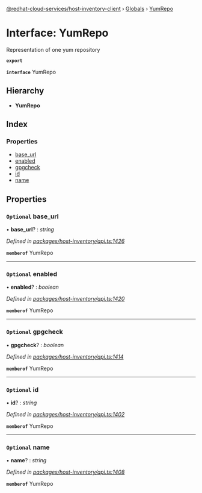 [@redhat-cloud-services/host-inventory-client](../README.md) › [Globals](../globals.md) › [YumRepo](yumrepo.md)

# Interface: YumRepo

Representation of one yum repository

**`export`** 

**`interface`** YumRepo

## Hierarchy

* **YumRepo**

## Index

### Properties

* [base_url](yumrepo.md#optional-base_url)
* [enabled](yumrepo.md#optional-enabled)
* [gpgcheck](yumrepo.md#optional-gpgcheck)
* [id](yumrepo.md#optional-id)
* [name](yumrepo.md#optional-name)

## Properties

### `Optional` base_url

• **base_url**? : *string*

*Defined in [packages/host-inventory/api.ts:1426](https://github.com/RedHatInsights/javascript-clients/blob/master/packages/host-inventory/api.ts#L1426)*

**`memberof`** YumRepo

___

### `Optional` enabled

• **enabled**? : *boolean*

*Defined in [packages/host-inventory/api.ts:1420](https://github.com/RedHatInsights/javascript-clients/blob/master/packages/host-inventory/api.ts#L1420)*

**`memberof`** YumRepo

___

### `Optional` gpgcheck

• **gpgcheck**? : *boolean*

*Defined in [packages/host-inventory/api.ts:1414](https://github.com/RedHatInsights/javascript-clients/blob/master/packages/host-inventory/api.ts#L1414)*

**`memberof`** YumRepo

___

### `Optional` id

• **id**? : *string*

*Defined in [packages/host-inventory/api.ts:1402](https://github.com/RedHatInsights/javascript-clients/blob/master/packages/host-inventory/api.ts#L1402)*

**`memberof`** YumRepo

___

### `Optional` name

• **name**? : *string*

*Defined in [packages/host-inventory/api.ts:1408](https://github.com/RedHatInsights/javascript-clients/blob/master/packages/host-inventory/api.ts#L1408)*

**`memberof`** YumRepo
